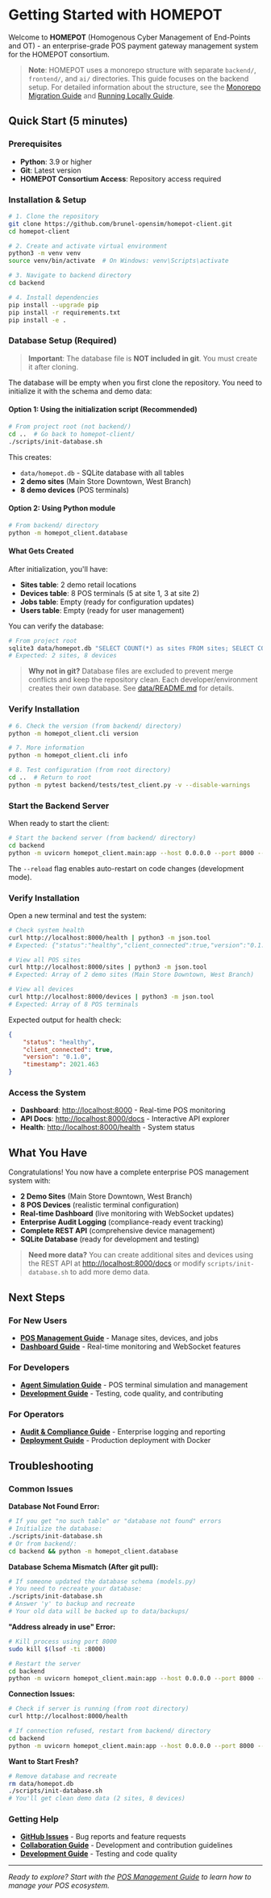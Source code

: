 # Getting Started with HOMEPOT

Welcome to **HOMEPOT** (Homogenous Cyber Management of End-Points and OT) - an enterprise-grade POS payment gateway management system for the HOMEPOT consortium.

> **Note**: HOMEPOT uses a monorepo structure with separate `backend/`, `frontend/`, and `ai/` directories. This guide focuses on the backend setup. For detailed information about the structure, see the [Monorepo Migration Guide](monorepo-migration.md) and [Running Locally Guide](running-locally.md).

## Quick Start (5 minutes)

### Prerequisites

- **Python**: 3.9 or higher
- **Git**: Latest version
- **HOMEPOT Consortium Access**: Repository access required

### Installation & Setup

```bash
# 1. Clone the repository
git clone https://github.com/brunel-opensim/homepot-client.git
cd homepot-client

# 2. Create and activate virtual environment
python3 -m venv venv
source venv/bin/activate  # On Windows: venv\Scripts\activate

# 3. Navigate to backend directory
cd backend

# 4. Install dependencies
pip install --upgrade pip
pip install -r requirements.txt
pip install -e .
```

### Database Setup (Required)

> **Important**: The database file is **NOT included in git**. You must create it after cloning.

The database will be empty when you first clone the repository. You need to initialize it with the schema and demo data:

#### **Option 1: Using the initialization script (Recommended)**

```bash
# From project root (not backend/)
cd ..  # Go back to homepot-client/
./scripts/init-database.sh
```

This creates:
- `data/homepot.db` - SQLite database with all tables
- **2 demo sites** (Main Store Downtown, West Branch)  
- **8 demo devices** (POS terminals)

#### **Option 2: Using Python module**

```bash
# From backend/ directory
python -m homepot_client.database
```

#### **What Gets Created**

After initialization, you'll have:
- **Sites table**: 2 demo retail locations
- **Devices table**: 8 POS terminals (5 at site 1, 3 at site 2)
- **Jobs table**: Empty (ready for configuration updates)
- **Users table**: Empty (ready for user management)

You can verify the database:
```bash
# From project root
sqlite3 data/homepot.db "SELECT COUNT(*) as sites FROM sites; SELECT COUNT(*) as devices FROM devices;"
# Expected: 2 sites, 8 devices
```

> **Why not in git?** Database files are excluded to prevent merge conflicts and keep the repository clean. Each developer/environment creates their own database. See [data/README.md](../data/README.md) for details.

### Verify Installation

```bash
# 6. Check the version (from backend/ directory)
python -m homepot_client.cli version

# 7. More information
python -m homepot_client.cli info

# 8. Test configuration (from root directory)
cd ..  # Return to root
python -m pytest backend/tests/test_client.py -v --disable-warnings
```

### Start the Backend Server

When ready to start the client:

```bash
# Start the backend server (from backend/ directory)
cd backend
python -m uvicorn homepot_client.main:app --host 0.0.0.0 --port 8000 --reload
```

The `--reload` flag enables auto-restart on code changes (development mode).

### Verify Installation

Open a new terminal and test the system:

```bash
# Check system health
curl http://localhost:8000/health | python3 -m json.tool
# Expected: {"status":"healthy","client_connected":true,"version":"0.1.0"}

# View all POS sites
curl http://localhost:8000/sites | python3 -m json.tool
# Expected: Array of 2 demo sites (Main Store Downtown, West Branch)

# View all devices
curl http://localhost:8000/devices | python3 -m json.tool
# Expected: Array of 8 POS terminals
```

Expected output for health check:

```json
{
    "status": "healthy",
    "client_connected": true,
    "version": "0.1.0",
    "timestamp": 2021.463
}
```

### Access the System

- **Dashboard**: [http://localhost:8000](http://localhost:8000) - Real-time POS monitoring
- **API Docs**: [http://localhost:8000/docs](http://localhost:8000/docs) - Interactive API explorer
- **Health**: [http://localhost:8000/health](http://localhost:8000/health) - System status

## What You Have

Congratulations! You now have a complete enterprise POS management system with:

- **2 Demo Sites** (Main Store Downtown, West Branch)
- **8 POS Devices** (realistic terminal configuration)
- **Real-time Dashboard** (live monitoring with WebSocket updates)
- **Enterprise Audit Logging** (compliance-ready event tracking)
- **Complete REST API** (comprehensive device management)
- **SQLite Database** (ready for development and testing)

> **Need more data?** You can create additional sites and devices using the REST API at [http://localhost:8000/docs](http://localhost:8000/docs) or modify `scripts/init-database.sh` to add more demo data.

## Next Steps

### For New Users
- **[POS Management Guide](pos-management.md)** - Manage sites, devices, and jobs
- **[Dashboard Guide](real-time-dashboard.md)** - Real-time monitoring and WebSocket features

### For Developers
- **[Agent Simulation Guide](agent-simulation.md)** - POS terminal simulation and management
- **[Development Guide](development-guide.md)** - Testing, code quality, and contributing

### For Operators
- **[Audit & Compliance Guide](audit-compliance.md)** - Enterprise logging and reporting
- **[Deployment Guide](deployment-guide.md)** - Production deployment with Docker

## Troubleshooting

### Common Issues

**Database Not Found Error:**
```bash
# If you get "no such table" or "database not found" errors
# Initialize the database:
./scripts/init-database.sh
# Or from backend/:
cd backend && python -m homepot_client.database
```

**Database Schema Mismatch (After git pull):**
```bash
# If someone updated the database schema (models.py)
# You need to recreate your database:
./scripts/init-database.sh
# Answer 'y' to backup and recreate
# Your old data will be backed up to data/backups/
```

**"Address already in use" Error:**
```bash
# Kill process using port 8000
sudo kill $(lsof -ti :8000)

# Restart the server
cd backend
python -m uvicorn homepot_client.main:app --host 0.0.0.0 --port 8000 --reload
```

**Connection Issues:**
```bash
# Check if server is running (from root directory)
curl http://localhost:8000/health

# If connection refused, restart from backend/ directory
cd backend
python -m uvicorn homepot_client.main:app --host 0.0.0.0 --port 8000 --reload
```

**Want to Start Fresh?**
```bash
# Remove database and recreate
rm data/homepot.db
./scripts/init-database.sh
# You'll get clean demo data (2 sites, 8 devices)
```

### Getting Help

- **[GitHub Issues](https://github.com/brunel-opensim/homepot-client/issues)** - Bug reports and feature requests
- **[Collaboration Guide](collaboration-guide.md)** - Development and contribution guidelines
- **[Development Guide](development-guide.md)** - Testing and code quality

---

*Ready to explore? Start with the [POS Management Guide](pos-management.md) to learn how to manage your POS ecosystem.*
